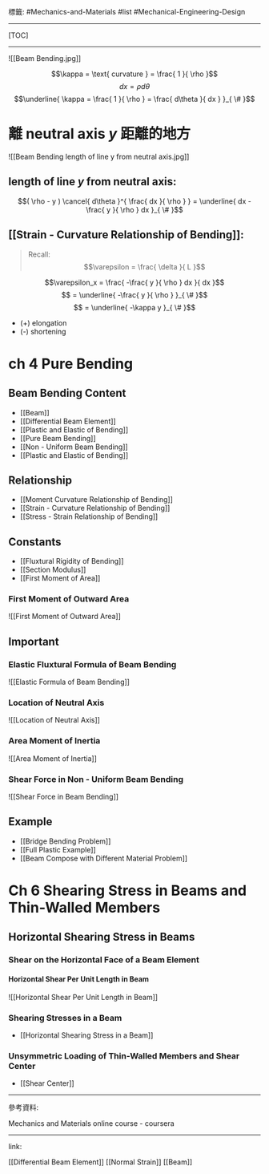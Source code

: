 標籤: #Mechanics-and-Materials #list #Mechanical-Engineering-Design 

---

[TOC]

---

![[Beam Bending.jpg]]

$$\kappa = \text{ curvature } = \frac{ 1 }{ \rho }$$
$$dx = \rho d\theta$$
$$\underline{ \kappa = \frac{ 1 }{ \rho } = \frac{ d\theta }{ dx } }_{ \# }$$

# 離 neutral axis $y$ 距離的地方

![[Beam Bending length of line y from neutral axis.jpg]]

## length of line $y$ from neutral axis:
$$( \rho - y ) \cancel{ d\theta }^{ \frac{ dx }{ \rho } } = \underline{ dx - \frac{ y }{ \rho } dx }_{ \# }$$

## [[Strain - Curvature Relationship of Bending]]:

> Recall:
> $$\varepsilon = \frac{ \delta }{ L }$$

$$\varepsilon_x = \frac{ -\frac{ y }{ \rho } dx }{ dx }$$
$$ = \underline{ -\frac{ y }{ \rho } }_{ \# }$$
$$ = \underline{ -\kappa y }_{ \# }$$

- (+) elongation
- (-) shortening

# ch 4 Pure Bending
## Beam Bending Content
- [[Beam]]
- [[Differential Beam Element]]
- [[Plastic and Elastic of Bending]]
- [[Pure Beam Bending]]
- [[Non - Uniform Beam Bending]]
- [[Plastic and Elastic of Bending]]

## Relationship
- [[Moment Curvature Relationship of Bending]]
- [[Strain - Curvature Relationship of Bending]]
- [[Stress - Strain Relationship of Bending]]

## Constants
- [[Fluxtural Rigidity of Bending]]
- [[Section Modulus]]
- [[First Moment of Area]]

### First Moment of Outward Area

![[First Moment of Outward Area]]

## Important
### Elastic Fluxtural Formula of Beam Bending

![[Elastic Formula of Beam Bending]]

### Location of Neutral Axis

![[Location of Neutral Axis]]

### Area Moment of Inertia

![[Area Moment of Inertia]]

### Shear Force in Non - Uniform Beam Bending

![[Shear Force in Beam Bending]]

## Example
- [[Bridge Bending Problem]]
- [[Full Plastic Example]]
- [[Beam Compose with Different Material Problem]]

# Ch 6 Shearing Stress in Beams and Thin-Walled Members
## Horizontal Shearing Stress in Beams
### Shear on the Horizontal Face of a Beam Element

#### Horizontal Shear Per Unit Length in Beam

![[Horizontal Shear Per Unit Length in Beam]]

### Shearing Stresses in a Beam

- [[Horizontal Shearing Stress in a Beam]]

### Unsymmetric Loading of Thin-Walled Members and Shear Center

- [[Shear Center]]

---

參考資料:

Mechanics and Materials online course - coursera

---

link:

[[Differential Beam Element]]
[[Normal Strain]]
[[Beam]]